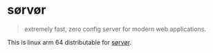 # sørvør

> extremely fast, zero config server for modern web applications.

This is linux arm 64 distributable for [sørvør](https://github.com/osdevisnot/sorvor).